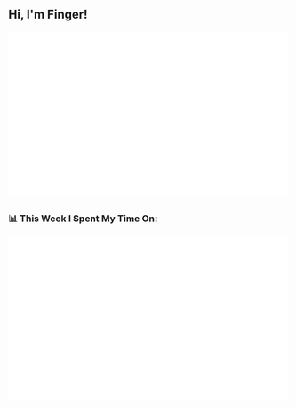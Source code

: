 <h2> Hi, I'm Finger!</h2>

<img align="right" src="https://raw.githubusercontent.com/spianmo/github-stats/master/generated/overview.svg#gh-light-mode-only">

<!-- <img align="right" height="160em" src="https://github-readme-stats-eight-theta.vercel.app/api/top-langs/?username=spianmo&layout=compact&langs_count=8&theme=algolia"/>	 -->
	
```go
package main

type Me struct {
	Name   string
	Job    string
	Code   string
	Skills string
}

func main() {
	me := &Me{
		Name:   "Finger",
		Job:    "Client-side Engineer",
		Code:   "Java, Kotlin, C#, Rust and C++ and Others",
		Skills: "Android, Security, Cross-platform client, NLP, CV, ASR ^o^",
	}
	_ = me
}
```


<h3>📊 This Week I Spent My Time On:</h3>
<img align='right' src="https://raw.githubusercontent.com/spianmo/github-stats/master/generated/languages.svg#gh-light-mode-only">

<!--START_SECTION:waka-->

```txt
Kotlin                 5 hrs 33 mins   ███████████████░░░░░░░░░░   60.18 %
Java                   1 hr 27 mins    ████░░░░░░░░░░░░░░░░░░░░░   15.83 %
Groovy                 23 mins         █░░░░░░░░░░░░░░░░░░░░░░░░   04.24 %
XML                    20 mins         █░░░░░░░░░░░░░░░░░░░░░░░░   03.68 %
Java Properties        19 mins         █░░░░░░░░░░░░░░░░░░░░░░░░   03.46 %
```

<!--END_SECTION:waka-->

